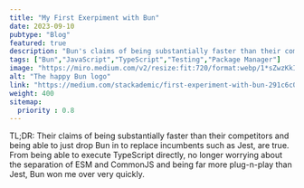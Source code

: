 ```yaml
---
title: "My First Exerpiment with Bun"
date: 2023-09-10
pubtype: "Blog"
featured: true
description: "Bun's claims of being substantially faster than their competitors and being able to just drop Bun in to replace incumbents such as Jest, are true. From being able to execute TypeScript directly, no longer worrying about the separation of ESM and CommonJS and being far more plug-n-play than Jest, Bun won me over very quickly."
tags: ["Bun","JavaScript","TypeScript","Testing","Package Manager"]
image: "https://miro.medium.com/v2/resize:fit:720/format:webp/1*sZwzKkICXTZNcNQkNxq0EA.png"
alt: "The happy Bun logo"
link: "https://medium.com/stackademic/first-experiment-with-bun-291c6c00a96e"
weight: 400
sitemap:
  priority : 0.8
---
```


TL;DR: Their claims of being substantially faster than their competitors and being able to just drop Bun in to replace incumbents such as Jest, are true. From being able to execute TypeScript directly, no longer worrying about the separation of ESM and CommonJS and being far more plug-n-play than Jest, Bun won me over very quickly.
